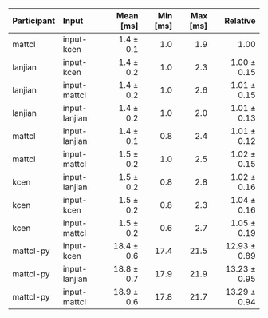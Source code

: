 | Participant | Input | Mean [ms] | Min [ms] | Max [ms] | Relative |
|:---|:---|---:|---:|---:|---:|
| mattcl | input-kcen | 1.4 ± 0.1 | 1.0 | 1.9 | 1.00 |
| lanjian | input-kcen | 1.4 ± 0.2 | 1.0 | 2.3 | 1.00 ± 0.15 |
| lanjian | input-mattcl | 1.4 ± 0.2 | 1.0 | 2.6 | 1.01 ± 0.15 |
| lanjian | input-lanjian | 1.4 ± 0.2 | 1.0 | 2.0 | 1.01 ± 0.13 |
| mattcl | input-lanjian | 1.4 ± 0.1 | 0.8 | 2.4 | 1.01 ± 0.12 |
| mattcl | input-mattcl | 1.5 ± 0.2 | 1.0 | 2.5 | 1.02 ± 0.15 |
| kcen | input-lanjian | 1.5 ± 0.2 | 0.8 | 2.8 | 1.02 ± 0.16 |
| kcen | input-kcen | 1.5 ± 0.2 | 0.8 | 2.3 | 1.04 ± 0.16 |
| kcen | input-mattcl | 1.5 ± 0.2 | 0.6 | 2.7 | 1.05 ± 0.19 |
| mattcl-py | input-kcen | 18.4 ± 0.6 | 17.4 | 21.5 | 12.93 ± 0.89 |
| mattcl-py | input-lanjian | 18.8 ± 0.7 | 17.9 | 21.9 | 13.23 ± 0.95 |
| mattcl-py | input-mattcl | 18.9 ± 0.6 | 17.8 | 21.7 | 13.29 ± 0.94 |
